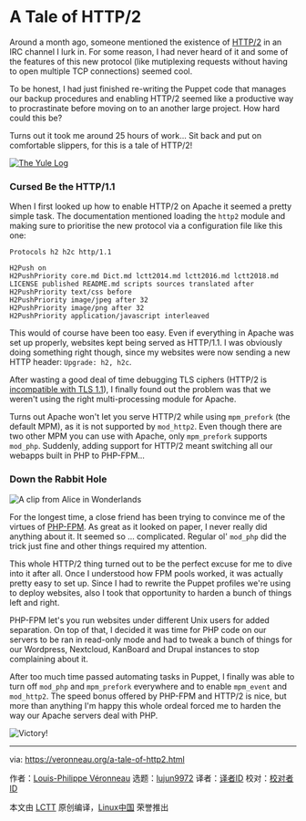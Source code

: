 [#]: collector: (lujun9972)
[#]: translator: ( )
[#]: reviewer: ( )
[#]: publisher: ( )
[#]: url: ( )
[#]: subject: (A Tale of HTTP/2)
[#]: via: (https://veronneau.org/a-tale-of-http2.html)
[#]: author: (Louis-Philippe Véronneau https://veronneau.org/)

A Tale of HTTP/2
======

Around a month ago, someone mentioned the existence of [HTTP/2][1] in an IRC channel I lurk in. For some reason, I had never heard of it and some of the features of this new protocol (like mutiplexing requests without having to open multiple TCP connections) seemed cool.

To be honest, I had just finished re-writing the Puppet code that manages our backup procedures and enabling HTTP/2 seemed like a productive way to procrastinate before moving on to an another large project. How hard could this be?

Turns out it took me around 25 hours of work... Sit back and put on comfortable slippers, for this is a tale of HTTP/2!

[![The Yule Log][2]][3]

### Cursed Be the HTTP/1.1

When I first looked up how to enable HTTP/2 on Apache it seemed a pretty simple task. The documentation mentioned loading the `http2` module and making sure to prioritise the new protocol via a configuration file like this one:

```
Protocols h2 h2c http/1.1

H2Push on
H2PushPriority core.md Dict.md lctt2014.md lctt2016.md lctt2018.md LICENSE published README.md scripts sources translated after
H2PushPriority text/css before
H2PushPriority image/jpeg after 32
H2PushPriority image/png after 32
H2PushPriority application/javascript interleaved
```

This would of course have been too easy. Even if everything in Apache was set up properly, websites kept being served as HTTP/1.1. I was obviously doing something right though, since my websites were now sending a new HTTP header: `Upgrade: h2, h2c`.

After wasting a good deal of time debugging TLS ciphers (HTTP/2 is [incompatible with TLS 1.1][4]), I finally found out the problem was that we weren't using the right multi-processing module for Apache.

Turns out Apache won't let you serve HTTP/2 while using `mpm_prefork` (the default MPM), as it is not supported by `mod_http2`. Even though there are two other MPM you can use with Apache, only `mpm_prefork` supports `mod_php`. Suddenly, adding support for HTTP/2 meant switching all our webapps built in PHP to PHP-FPM...

### Down the Rabbit Hole

![A clip from Alice in Wonderlands][5]

For the longest time, a close friend has been trying to convince me of the virtues of [PHP-FPM][6]. As great as it looked on paper, I never really did anything about it. It seemed so ... complicated. Regular ol' `mod_php` did the trick just fine and other things required my attention.

This whole HTTP/2 thing turned out to be the perfect excuse for me to dive into it after all. Once I understood how FPM pools worked, it was actually pretty easy to set up. Since I had to rewrite the Puppet profiles we're using to deploy websites, also I took that opportunity to harden a bunch of things left and right.

PHP-FPM let's you run websites under different Unix users for added separation. On top of that, I decided it was time for PHP code on our servers to be ran in read-only mode and had to tweak a bunch of things for our Wordpress, Nextcloud, KanBoard and Drupal instances to stop complaining about it.

After too much time passed automating tasks in Puppet, I finally was able to turn off `mod_php` and `mpm_prefork` everywhere and to enable `mpm_event` and `mod_http2`. The speed bonus offered by PHP-FPM and HTTP/2 is nice, but more than anything I'm happy this whole ordeal forced me to harden the way our Apache servers deal with PHP.

![Victory!][7]

--------------------------------------------------------------------------------

via: https://veronneau.org/a-tale-of-http2.html

作者：[Louis-Philippe Véronneau][a]
选题：[lujun9972][b]
译者：[译者ID](https://github.com/译者ID)
校对：[校对者ID](https://github.com/校对者ID)

本文由 [LCTT](https://github.com/LCTT/TranslateProject) 原创编译，[Linux中国](https://linux.cn/) 荣誉推出

[a]: https://veronneau.org/
[b]: https://github.com/lujun9972
[1]: https://en.wikipedia.org/wiki/HTTP/2
[2]: https://veronneau.org/media/blog/2018-12-22/yule_log.jpg (The Yule Log)
[3]: https://commons.wikimedia.org/wiki/File:The_Yule_Log.jpg
[4]: https://http2.github.io/http2-spec/#TLSUsage
[5]: https://veronneau.org/media/blog/2018-12-22/mod_php.gif (A clip from Alice in Wonderlands)
[6]: https://wiki.apache.org/httpd/PHP-FPM
[7]: https://veronneau.org/media/blog/2018-12-22/victory.png (Victory!)
